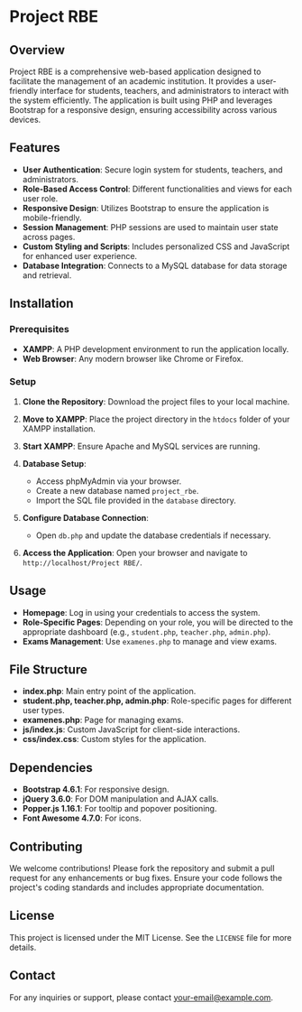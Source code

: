 # Project RBE

## Overview
Project RBE is a comprehensive web-based application designed to facilitate the management of an academic institution. It provides a user-friendly interface for students, teachers, and administrators to interact with the system efficiently. The application is built using PHP and leverages Bootstrap for a responsive design, ensuring accessibility across various devices.

## Features
- **User Authentication**: Secure login system for students, teachers, and administrators.
- **Role-Based Access Control**: Different functionalities and views for each user role.
- **Responsive Design**: Utilizes Bootstrap to ensure the application is mobile-friendly.
- **Session Management**: PHP sessions are used to maintain user state across pages.
- **Custom Styling and Scripts**: Includes personalized CSS and JavaScript for enhanced user experience.
- **Database Integration**: Connects to a MySQL database for data storage and retrieval.

## Installation

### Prerequisites
- **XAMPP**: A PHP development environment to run the application locally.
- **Web Browser**: Any modern browser like Chrome or Firefox.

### Setup
1. **Clone the Repository**: Download the project files to your local machine.
2. **Move to XAMPP**: Place the project directory in the `htdocs` folder of your XAMPP installation.
3. **Start XAMPP**: Ensure Apache and MySQL services are running.
4. **Database Setup**:
   - Access phpMyAdmin via your browser.
   - Create a new database named `project_rbe`.
   - Import the SQL file provided in the `database` directory.
5. **Configure Database Connection**:
   - Open `db.php` and update the database credentials if necessary.

6. **Access the Application**: Open your browser and navigate to `http://localhost/Project RBE/`.

## Usage
- **Homepage**: Log in using your credentials to access the system.
- **Role-Specific Pages**: Depending on your role, you will be directed to the appropriate dashboard (e.g., `student.php`, `teacher.php`, `admin.php`).
- **Exams Management**: Use `examenes.php` to manage and view exams.

## File Structure
- **index.php**: Main entry point of the application.
- **student.php, teacher.php, admin.php**: Role-specific pages for different user types.
- **examenes.php**: Page for managing exams.
- **js/index.js**: Custom JavaScript for client-side interactions.
- **css/index.css**: Custom styles for the application.

## Dependencies
- **Bootstrap 4.6.1**: For responsive design.
- **jQuery 3.6.0**: For DOM manipulation and AJAX calls.
- **Popper.js 1.16.1**: For tooltip and popover positioning.
- **Font Awesome 4.7.0**: For icons.

## Contributing
We welcome contributions! Please fork the repository and submit a pull request for any enhancements or bug fixes. Ensure your code follows the project's coding standards and includes appropriate documentation.

## License
This project is licensed under the MIT License. See the `LICENSE` file for more details.

## Contact
For any inquiries or support, please contact [your-email@example.com](mailto:your-email@example.com).
